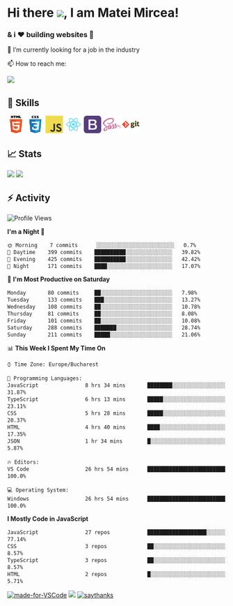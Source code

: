 # Hi there <img src="https://raw.githubusercontent.com/MartinHeinz/MartinHeinz/master/wave.gif" width="30px">, I am Matei Mircea!
### & i ❤️ building websites 🙌

🔭 I’m currently looking for a job in the industry

📫 How to reach me:

<a href="https://www.linkedin.com/in/mateimircea/">
  <img src="https://img.shields.io/badge/--linkedin?label=LinkedIn&logo=LinkedIn&style=social" />
<a>
 
 
## 🚀 Skills 
<div display="inline">
<img alt="HTML5" width="40px" src="https://raw.githubusercontent.com/github/explore/80688e429a7d4ef2fca1e82350fe8e3517d3494d/topics/html/html.png" />
<img alt="CSS3" width="40px" src="https://raw.githubusercontent.com/github/explore/80688e429a7d4ef2fca1e82350fe8e3517d3494d/topics/css/css.png" />
<img alt="JavaScript" width="40px" src="https://raw.githubusercontent.com/github/explore/80688e429a7d4ef2fca1e82350fe8e3517d3494d/topics/javascript/javascript.png" />
<img alt="React" width="40px" src="https://raw.githubusercontent.com/github/explore/80688e429a7d4ef2fca1e82350fe8e3517d3494d/topics/react/react.png" />
<img alt="bootstrap" width="40px" src="https://raw.githubusercontent.com/github/explore/78df643247d429f6cc873026c0622819ad797942/topics/bootstrap/bootstrap.png" />
<img alt="Sass" width="40px" src="https://raw.githubusercontent.com/github/explore/80688e429a7d4ef2fca1e82350fe8e3517d3494d/topics/sass/sass.png" />
<img alt="Git" width="40px" src="https://raw.githubusercontent.com/github/explore/80688e429a7d4ef2fca1e82350fe8e3517d3494d/topics/git/git.png" />
<div>


## 📈 Stats 
<div display="inline">
<img src="https://github-readme-stats.vercel.app/api/top-langs/?username=Matei87&theme=radical&show_icons=true" />
<img src="https://github-readme-stats.vercel.app/api?username=Matei87&theme=radical&show_icons=true" />
<div>


## :zap: Activity
<!--START_SECTION:waka-->
![Profile Views](http://img.shields.io/badge/Profile%20Views-2-blue)

**I'm a Night 🦉** 

```text
🌞 Morning    7 commits      ░░░░░░░░░░░░░░░░░░░░░░░░░   0.7% 
🌆 Daytime    399 commits    ██████████░░░░░░░░░░░░░░░   39.82% 
🌃 Evening    425 commits    ██████████░░░░░░░░░░░░░░░   42.42% 
🌙 Night      171 commits    ████░░░░░░░░░░░░░░░░░░░░░   17.07%

```
📅 **I'm Most Productive on Saturday** 

```text
Monday       80 commits     ██░░░░░░░░░░░░░░░░░░░░░░░   7.98% 
Tuesday      133 commits    ███░░░░░░░░░░░░░░░░░░░░░░   13.27% 
Wednesday    108 commits    ██░░░░░░░░░░░░░░░░░░░░░░░   10.78% 
Thursday     81 commits     ██░░░░░░░░░░░░░░░░░░░░░░░   8.08% 
Friday       101 commits    ██░░░░░░░░░░░░░░░░░░░░░░░   10.08% 
Saturday     288 commits    ███████░░░░░░░░░░░░░░░░░░   28.74% 
Sunday       211 commits    █████░░░░░░░░░░░░░░░░░░░░   21.06%

```


📊 **This Week I Spent My Time On** 

```text
⌚︎ Time Zone: Europe/Bucharest

💬 Programming Languages: 
JavaScript               8 hrs 34 mins       ████████░░░░░░░░░░░░░░░░░   31.87% 
TypeScript               6 hrs 13 mins       █████░░░░░░░░░░░░░░░░░░░░   23.11% 
CSS                      5 hrs 28 mins       █████░░░░░░░░░░░░░░░░░░░░   20.37% 
HTML                     4 hrs 40 mins       ████░░░░░░░░░░░░░░░░░░░░░   17.35% 
JSON                     1 hr 34 mins        █░░░░░░░░░░░░░░░░░░░░░░░░   5.87%

🔥 Editors: 
VS Code                  26 hrs 54 mins      █████████████████████████   100.0%

💻 Operating System: 
Windows                  26 hrs 54 mins      █████████████████████████   100.0%

```

**I Mostly Code in JavaScript** 

```text
JavaScript               27 repos            ███████████████████░░░░░░   77.14% 
CSS                      3 repos             ██░░░░░░░░░░░░░░░░░░░░░░░   8.57% 
TypeScript               3 repos             ██░░░░░░░░░░░░░░░░░░░░░░░   8.57% 
HTML                     2 repos             █░░░░░░░░░░░░░░░░░░░░░░░░   5.71%

```



<!--END_SECTION:waka-->
  
  
  

[![made-for-VSCode](https://img.shields.io/badge/Made%20for-VSCode-1f425f.svg)](https://code.visualstudio.com/)
<img src="https://img.shields.io/badge/MADE%20WITH%20%E2%9D%A4%EF%B8%8F%20IN-ROMANIA-%23CD0000?style=for-the-badge" />
[![saythanks](https://img.shields.io/badge/say-thanks-ff69b4.svg)](https://saythanks.io/to/kennethreitz)
